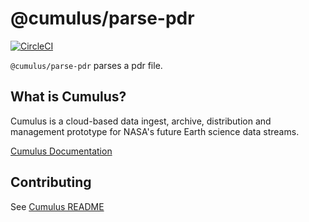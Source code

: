 # @cumulus/parse-pdr

[![CircleCI](https://circleci.com/gh/cumulus-nasa/cumulus.svg?style=svg)](https://circleci.com/gh/cumulus-nasa/cumulus)

`@cumulus/parse-pdr` parses a pdr file.

## What is Cumulus?

Cumulus is a cloud-based data ingest, archive, distribution and management prototype for NASA's future Earth science data streams.

[Cumulus Documentation](https://cumulus-nasa.github.io/)

## Contributing

See [Cumulus README](https://github.com/cumulus-nasa/cumulus/blob/master/README.md#installing-and-deploying)
